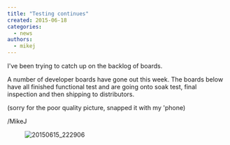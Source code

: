 ```yaml
---
title: "Testing continues"
created: 2015-06-18
categories: 
  - news
authors: 
  - mikej
---
```


I've been trying to catch up on the backlog of boards.

A number of developer boards have gone out this week. The boards below have all finished functional test and are going onto soak test, final inspection and then shipping to distributors.

(sorry for the poor quality picture, snapped it with my 'phone)

/MikeJ

<figure>

![20150615_222906](@assets/images/post/20150615_222906-e1434666422206.jpg)

</figure>
